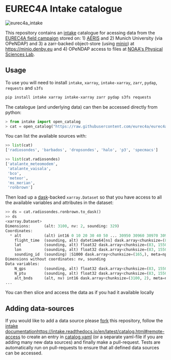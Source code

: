 # EUREC4A Intake catalogue

![eurec4a_intake](https://github.com/eurec4a/eurec4a-intake/workflows/eurec4a_intake/badge.svg)

This repository contains an [intake](https://github.com/intake/intake)
catalogue for acessing data from  the [EUREC4A field
campaign](http://eurec4a.eu/) stored on: 1)
[AERIS](https://observations.ipsl.fr/aeris/eurec4a/#/) and 2) Munich
University (via OPeNDAP) and 3) a zarr-backed
object-store (using [minio](https://min.io)) at https://minio.denby.eu
and 4) OPeNDAP access to files at
[NOAA's Physical Sciences Lab](https://psl.noaa.gov/thredds/catalog/Datasets/ATOMIC/data/catalog.html).


## Usage

To use you will need to install `intake`, `xarray`, `intake-xarray`,
`zarr`, `pydap`, `requests` and `s3fs`

```bash
pip install intake xarray intake-xarray zarr pydap s3fs requests
```

The catalogue (and underlying data) can then be accessed directly from python:

```python
> from intake import open_catalog
> cat = open_catalog("https://raw.githubusercontent.com/eurec4a/eurec4a-intake/master/catalog.yml")
```

You can list the available sources with:
```python
>> list(cat)
['radiosondes', 'barbados', 'dropsondes', 'halo', 'p3', 'specmacs']

>> list(cat.radiosondes)
['atalante_meteomodem',
 'atalante_vaisala',
 'bco',
 'meteor',
 'ms_merian',
 'ronbrown']
```

Then load up a [dask](https://github.com/dask/dask)-backed `xarray.Dataset` so
that you have access to all the available variables and attributes in the
dataset:

```python
>> ds = cat.radiosondes.ronbrown.to_dask()
>> ds
<xarray.Dataset>
Dimensions:      (alt: 3100, nv: 2, sounding: 329)
Coordinates:
  * alt          (alt) int16 0 10 20 30 40 50 ... 30950 30960 30970 30980 30990
    flight_time  (sounding, alt) datetime64[ns] dask.array<chunksize=(83, 775), meta=np.ndarray>
    lat          (sounding, alt) float32 dask.array<chunksize=(83, 1550), meta=np.ndarray>
    lon          (sounding, alt) float32 dask.array<chunksize=(83, 1550), meta=np.ndarray>
    sounding_id  (sounding) |S1000 dask.array<chunksize=(165,), meta=np.ndarray>
Dimensions without coordinates: nv, sounding
Data variables:
    N_gps        (sounding, alt) float32 dask.array<chunksize=(83, 1550), meta=np.ndarray>
    N_ptu        (sounding, alt) float32 dask.array<chunksize=(83, 1550), meta=np.ndarray>
    alt_bnds     (alt, nv) int16 dask.array<chunksize=(3100, 2), meta=np.ndarray>
...
```

You can then slice and access the data as if you had it available locally

## Adding data-sources

If you would like to add a data source please [fork](https://github.com/eurec4a/eurec4a-intake/fork) this repository,
follow the [intake documentation]()https://intake.readthedocs.io/en/latest/catalog.html#remote-access
to create an entry in [catalog.yaml](catalog.yaml) (or a separate
yaml-file if you are adding many new data sources) and finally make
a pull-request. Tests are automatically run on pull-requests to ensure
that all defined data sources can be accessed.
